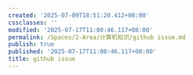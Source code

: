 ```yaml
---
created: '2025-07-09T18:51:20.412+08:00'
cssclasses: ''
modified: '2025-07-17T11:00:46.117+08:00'
permalink: /Spaces/2-Area/计算机知识/github issue.md
publish: true
published: '2025-07-17T11:00:46.117+08:00'
title: github issue
---
```

